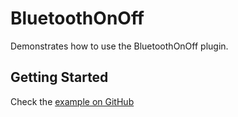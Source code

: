 # BluetoothOnOff

Demonstrates how to use the BluetoothOnOff plugin.

## Getting Started

Check the [example on GitHub](https://github.com/Fleximex/BluetoothOnOff/blob/master/example/lib/main.dart) 
